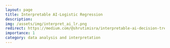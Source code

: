 ```yaml
---
layout: page
title: Interpretable AI-Logistic Regression
description:
img: /assets/img/interpret_ai_lr.png
redirect: https://medium.com/@shrutimisra/interpretable-ai-decision-trees-f9698e94ef9b
importance: 1
category: data analysis and interpretation
---
```

